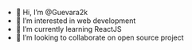 - 👋 Hi, I’m @Guevara2k
- 👀 I’m interested in web development
- 🌱 I’m currently learning ReactJS
- 💞️ I’m looking to collaborate on open source project

<!---
Guevara2k/Guevara2k is a ✨ special ✨ repository because its `README.md` (this file) appears on your GitHub profile.
You can click the Preview link to take a look at your changes.
--->
